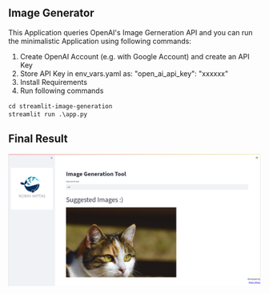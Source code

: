 ## Image Generator
This Application queries OpenAI's Image Gerneration API and you can run the minimalistic Application using following commands:

1. Create OpenAI Account (e.g. with Google Account) and create an API Key
2. Store API Key in env_vars.yaml as: "open_ai_api_key": "xxxxxx"
3. Install Requirements
4. Run following commands
```
cd streamlit-image-generation
streamlit run .\app.py
```

## Final Result

![](screenshow_web_app.png)


